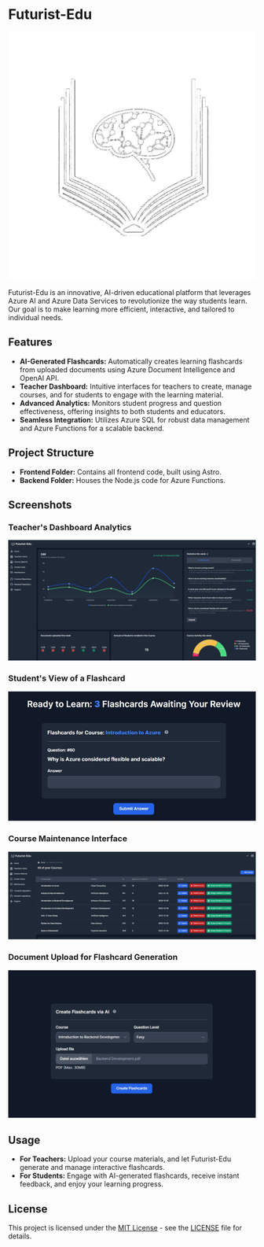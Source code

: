 
# Futurist-Edu

![Futurist-Edu Logo](./assets/felogo_rework.png)  

Futurist-Edu is an innovative, AI-driven educational platform that leverages Azure AI and Azure Data Services to revolutionize the way students learn. Our goal is to make learning more efficient, interactive, and tailored to individual needs.

## Features

- **AI-Generated Flashcards:** Automatically creates learning flashcards from uploaded documents using Azure Document Intelligence and OpenAI API.
- **Teacher Dashboard:** Intuitive interfaces for teachers to create, manage courses, and for students to engage with the learning material.
- **Advanced Analytics:** Monitors student progress and question effectiveness, offering insights to both students and educators.
- **Seamless Integration:** Utilizes Azure SQL for robust data management and Azure Functions for a scalable backend.

## Project Structure

- **Frontend Folder:** Contains all frontend code, built using Astro.
- **Backend Folder:** Houses the Node.js code for Azure Functions.

## Screenshots

### Teacher's Dashboard Analytics
![Teacher's Dashboard](./assets/Diagrams.jpg) 
### Student's View of a Flashcard
![Flashcard View](./assets/Flashcard.jpg) 
### Course Maintenance Interface
![Course Maintenance](./assets/CourseMaintenance.jpg) 
### Document Upload for Flashcard Generation
![Document Upload](./assets/document_upload.jpg) 

## Usage

- **For Teachers:** Upload your course materials, and let Futurist-Edu generate and manage interactive flashcards.
- **For Students:** Engage with AI-generated flashcards, receive instant feedback, and enjoy your learning progress.

## License

This project is licensed under the [MIT License](https://opensource.org/licenses/MIT) - see the [LICENSE](./LICENSE) file for details.
